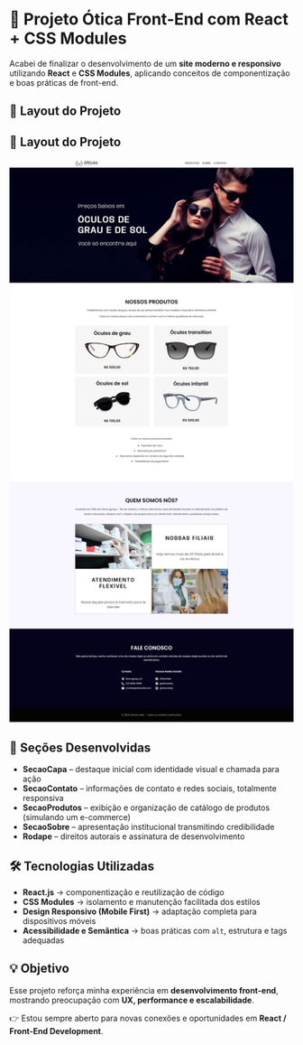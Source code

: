 # 🚀 Projeto Ótica Front-End com React + CSS Modules

Acabei de finalizar o desenvolvimento de um **site moderno e responsivo** utilizando **React** e **CSS Modules**, aplicando conceitos de componentização e boas práticas de front-end.

## 📸 Layout do Projeto

## 📸 Layout do Projeto

<img src="/public/layout-final.jpeg" alt="Layout do Projeto" width="800"/>

## 🔹 Seções Desenvolvidas

- **SecaoCapa** – destaque inicial com identidade visual e chamada para ação
- **SecaoContato** – informações de contato e redes sociais, totalmente responsiva
- **SecaoProdutos** – exibição e organização de catálogo de produtos (simulando um e-commerce)
- **SecaoSobre** – apresentação institucional transmitindo credibilidade
- **Rodape** – direitos autorais e assinatura de desenvolvimento

## 🛠️ Tecnologias Utilizadas

- **React.js** → componentização e reutilização de código
- **CSS Modules** → isolamento e manutenção facilitada dos estilos
- **Design Responsivo (Mobile First)** → adaptação completa para dispositivos móveis
- **Acessibilidade e Semântica** → boas práticas com `alt`, estrutura e tags adequadas

## 💡 Objetivo

Esse projeto reforça minha experiência em **desenvolvimento front-end**, mostrando preocupação com **UX, performance e escalabilidade**.

👉 Estou sempre aberto para novas conexões e oportunidades em **React / Front-End Development**.
